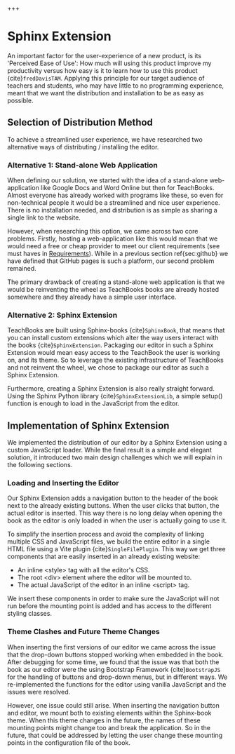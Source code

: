 +++
# Sphinx Extension

An important factor for the user-experience of a new product, is its 'Perceived Ease of Use': How much will using this product improve my productivity versus how easy is it to learn how to use this product {cite}`fredDavisTAM`. Applying this principle for our target audience of teachers and students, who may have little to no programming experience, meant that we want the distribution and installation to be as easy as possible.&#x20;

## Selection of Distribution Method

To achieve a streamlined user experience, we have researched two alternative ways of distributing / installing the editor.

### Alternative 1: Stand-alone Web Application

When defining our solution, we started with the idea of a stand-alone web-application like Google Docs and Word Online but then for TeachBooks. Almost everyone has already worked with programs like these, so even for non-technical people it would be a streamlined and nice user experience. There is no installation needed, and distribution is as simple as sharing a single link to the website.

However, when researching this option, we came across two core problems. Firstly, hosting a web-application like this would mean that we would need a free or cheap provider to meet our client requirements (see must haves in [Requirements](../requirements/overview.md)). While in a previous section ref{sec:github} we have defined that GitHub pages is such a platform, our second problem remained.&#x20;

The primary drawback of creating a stand-alone web application is that we would be reinventing the wheel as TeachBooks books are already hosted somewhere and they already have a simple user interface.&#x20;

### Alternative 2: Sphinx Extension

TeachBooks are built using Sphinx-books {cite}`SphinxBook`, that means that you can install custom extensions which alter the way users interact with the books {cite}`SphinxExtension`. Packaging our editor in such a Sphinx Extension would mean easy access to the TeachBook the user is working on, and its theme. So to leverage the existing infrastructure of TeachBooks and not reinvent the wheel, we chose to package our editor as such a Sphinx Extension.

Furthermore, creating a Sphinx Extension is also really straight forward. Using the Sphinx Python library {cite}`SphinxExtensionLib`, a simple setup() function is enough to load in the JavaScript from the editor.

## Implementation of Sphinx Extension

We implemented the distribution of our editor by a Sphinx Extension using a custom JavaScript loader. While the final result is a simple and elegant solution, it introduced two main design challenges which we will explain in the following sections.

### Loading and Inserting the Editor

Our Sphinx Extension adds a navigation button to the header of the book next to the already existing buttons. When the user clicks that button, the actual editor is inserted. This way there is no long delay when opening the book as the editor is only loaded in when the user is actually going to use it.

To simplify the insertion process and avoid the complexity of linking multiple CSS and JavaScript files, we build the entire editor in a single HTML file using a Vite plugin {cite}`SingleFilePlugin`. This way we get three components that are easily inserted in an already existing website:

*   An inline \<style> tag with all the editor's CSS.
*   The root \<div> element where the editor will be mounted to.
*   The actual JavaScript of the editor in an inline \<script> tag.

We insert these components in order to make sure the JavaScript will not run before the mounting point is added and has access to the different styling classes.&#x20;

### Theme Clashes and Future Theme Changes

When inserting the first versions of our editor we came across the issue that the drop-down buttons stopped working when embedded in the book. After debugging for some time, we found that the issue was that both the book as our editor were the using Bootstrap Framework {cite}`BootstrapJS` for the handling of buttons and drop-down menus, but in different ways. We re-implemented the functions for the editor using vanilla JavaScript and the issues were resolved.

However, one issue could still arise. When inserting the navigation button and editor, we mount both to existing elements within the Sphinx-book theme. When this theme changes in the future, the names of these mounting points might change too and break the application. So in the future, that could be addressed by letting the user change these mounting points in the configuration file of the book.
